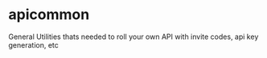 apicommon
=========

General Utilities thats needed to roll your own API with invite codes, api key generation, etc
